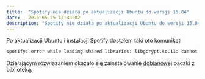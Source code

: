 ```yaml
---
title:  "Spotify nie działa po aktualizacji Ubuntu do wersji 15.04"
date:   2015-05-25 13:38:02
description: "Spotify nie działa po aktualizacji Ubuntu do wersji 15.04"
---
```


Po aktualizacji Ubuntu i instalacji Spotify dostałem taki oto komunikat

```bash
spotify: error while loading shared libraries: libgcrypt.so.11: cannot open shared object file: No such file or directory
```

Działającym rozwiązaniem okazało się zainstalowanie [dobianowej](https://packages.debian.org/wheezy/amd64/libgcrypt11/download) paczki z biblioteką.